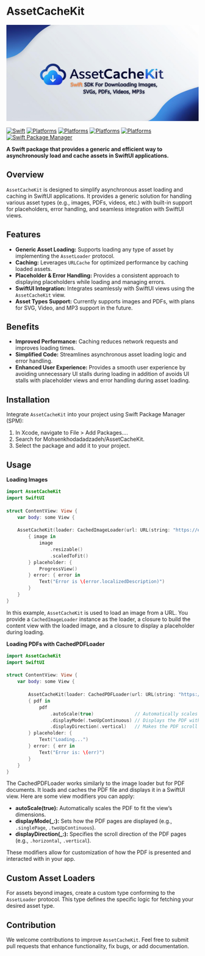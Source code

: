 # AssetCacheKit

![Alt text](readmeAssets/AssetCacheKit.png)

[![Swift](https://img.shields.io/badge/Swift-6.0-orange?style=flat-square)](https://img.shields.io/badge/Swift-6.0-orange?style=flat-square)
[![Platforms](https://img.shields.io/badge/Platforms-iOS_15.0-yellow?style=flat-square)](https://img.shields.io/badge/Platforms-iOS_15.0-yellow?style=flat-square)
[![Platforms](https://img.shields.io/badge/Platforms-macOS_12.0-green?style=flat-square)](https://img.shields.io/badge/Platforms-macOS_12.0-green?style=flat-square)
[![Platforms](https://img.shields.io/badge/Platforms-tvOS_15.0-khaki?style=flat-square)](https://img.shields.io/badge/Platforms-tvOS_15.0-khaki?style=flat-square)
[![Platforms](https://img.shields.io/badge/Platforms-watchOS_8.0-red?style=flat-square)](https://img.shields.io/badge/Platforms-watchOS_8.0-red?style=flat-square)
[![Swift Package Manager](https://img.shields.io/badge/Swift_Package_Manager-compatible-orange?style=flat-square)](https://img.shields.io/badge/Swift_Package_Manager-compatible-orange?style=flat-square)

**A Swift package that provides a generic and efficient way to asynchronously load and cache assets in SwiftUI applications.**

## Overview
`AssetCacheKit` is designed to simplify asynchronous asset loading and caching in SwiftUI applications. It provides a generic solution for handling various asset types (e.g., images, PDFs, videos, etc.) with built-in support for placeholders, error handling, and seamless integration with SwiftUI views.

## Features
 - **Generic Asset Loading:** Supports loading any type of asset by implementing the `AssetLoader` protocol.
 - **Caching:** Leverages `URLCache` for optimized performance by caching loaded assets.
 - **Placeholder & Error Handling:** Provides a consistent approach to displaying placeholders while loading and managing errors.
 - **SwiftUI Integration:** Integrates seamlessly with SwiftUI views using the `AssetCacheKit` view.
 - **Asset Types Support:** Currently supports images and PDFs, with plans for SVG, Video, and MP3 support in the future.

## Benefits
 - **Improved Performance:** Caching reduces network requests and improves loading times.
 - **Simplified Code:** Streamlines asynchronous asset loading logic and error handling.
 - **Enhanced User Experience:** Provides a smooth user experience by avoiding unnecessary UI stalls during loading in addition of avoids UI stalls with placeholder views and error handling during asset loading.

## Installation
Integrate `AssetCacheKit` into your project using Swift Package Manager (SPM):
1. In Xcode, navigate to File > Add Packages....
2. Search for Mohsenkhodadadzadeh/AssetCacheKit.
3. Select the package and add it to your project.

## Usage
**Loading Images**
```Swift
import AssetCacheKit
import SwiftUI

struct ContentView: View {
    var body: some View {
    
    AssetCacheKit(loader: CachedImageLoader(url: URL(string: "https://example.come/example.png")))
        { image in
            image
                .resizable()
                .scaledToFit()
        } placeholder: {
            ProgressView()
        } error: { error in
            Text("Error is \(error.localizedDescription)")
        }
    }
}
```

In this example, `AssetCacheKit` is used to load an image from a URL. You provide a `CachedImageLoader` instance as the loader, a closure to build the content view with the loaded image, and a closure to display a placeholder during loading.

**Loading PDFs with CachedPDFLoader**
```Swift
import AssetCacheKit
import SwiftUI

struct ContentView: View {
    var body: some View {
    
        AssetCacheKit(loader: CachedPDFLoader(url: URL(string: "https://www.w3.org/WAI/ER/tests/xhtml/testfiles/resources/pdf/dummy.pdf")))
        { pdf in
            pdf
                .autoScale(true)               // Automatically scales the PDF to fit the view
                .displayMode(.twoUpContinuous) // Displays the PDF with two pages side by side and continuous scrolling
                .displayDirection(.vertical)   // Makes the PDF scroll vertically
        } placeholder: {
            Text("Loading...")
        } error: { err in
            Text("Error is: \(err)")
        }
    }
}
```

The CachedPDFLoader works similarly to the image loader but for PDF documents. It loads and caches the PDF file and displays it in a SwiftUI view. Here are some view modifiers you can apply:
 - **autoScale(true):** Automatically scales the PDF to fit the view’s dimensions.
 - **displayMode(_:):** Sets how the PDF pages are displayed (e.g., `.singlePage`, `.twoUpContinuous`).
 - **displayDirection(_:):** Specifies the scroll direction of the PDF pages (e.g., `.horizontal`, `.vertical`).
 
These modifiers allow for customization of how the PDF is presented and interacted with in your app.


## Custom Asset Loaders
For assets beyond images, create a custom type conforming to the `AssetLoader` protocol. This type defines the specific logic for fetching your desired asset type.

## Contribution
We welcome contributions to improve `AssetCacheKit`. Feel free to submit pull requests that enhance functionality, fix bugs, or add documentation.

